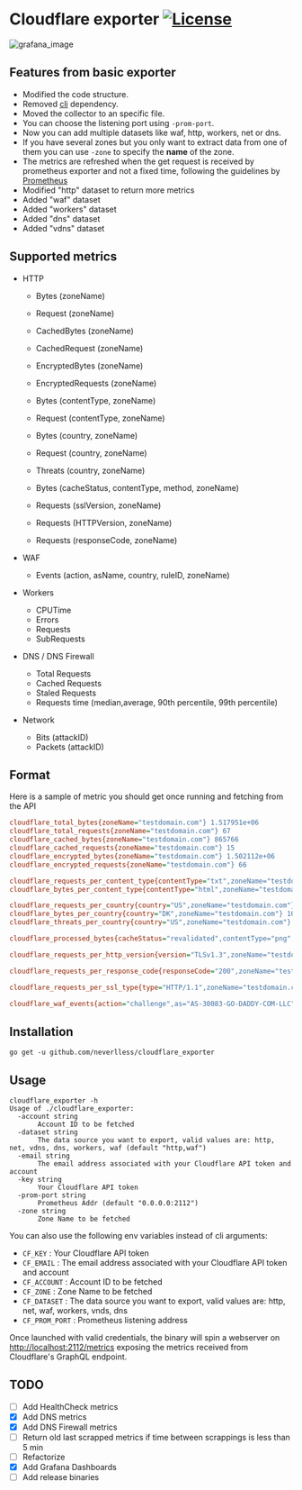 # Cloudflare exporter [![License](https://img.shields.io/github/license/neverlless/cloudflare_exporter)](https://www.gnu.org/licenses/gpl-3.0.html)

![grafana_image](https://github.com/neverlless/cloudflare_exporter/raw/main/grafana_dashboards/dashboard_image.jpeg)

## Features from basic exporter

- Modified the code structure.
- Removed [cli](https://github.com/urfave/cli) dependency.
- Moved the collector to an specific file.
- You can choose the listening port using `-prom-port`.
- Now you can add multiple datasets like waf, http, workers, net or dns.
- If you have several zones but you only want to extract data from one of them you can use `-zone` to specify the **name** of the zone.
- The metrics are refreshed when the get request is received by prometheus exporter and not a fixed time, following the guidelines by [Prometheus](https://prometheus.io/docs/instrumenting/writing_exporters/#deployment)
- Modified "http" dataset to return more metrics
- Added "waf" dataset
- Added "workers" dataset
- Added "dns" dataset
- Added "vdns" dataset

## Supported metrics

- HTTP
  - Bytes (zoneName)
  - Request (zoneName)
  - CachedBytes (zoneName)
  - CachedRequest (zoneName)
  - EncryptedBytes (zoneName)
  - EncryptedRequests (zoneName)

  - Bytes (contentType, zoneName)
  - Request (contentType, zoneName)

  - Bytes (country, zoneName)
  - Request (country, zoneName)
  - Threats (country, zoneName)

  - Bytes (cacheStatus, contentType, method, zoneName)

  - Requests (sslVersion, zoneName)
  - Requests (HTTPVersion, zoneName)
  - Requests (responseCode, zoneName)

- WAF
  - Events (action, asName, country, ruleID, zoneName)

- Workers
  - CPUTime
  - Errors
  - Requests
  - SubRequests

- DNS / DNS Firewall
  - Total Requests
  - Cached Requests
  - Staled Requests
  - Requests time (median,average, 90th percentile, 99th percentile)

- Network
  - Bits (attackID)
  - Packets (attackID)

## Format

Here is a sample of metric you should get once running and fetching from the API

```ini
cloudflare_total_bytes{zoneName="testdomain.com"} 1.517951e+06
cloudflare_total_requests{zoneName="testdomain.com"} 67
cloudflare_cached_bytes{zoneName="testdomain.com"} 865766
cloudflare_cached_requests{zoneName="testdomain.com"} 15
cloudflare_encrypted_bytes{zoneName="testdomain.com"} 1.502112e+06
cloudflare_encrypted_requests{zoneName="testdomain.com"} 66

cloudflare_requests_per_content_type{contentType="txt",zoneName="testdomain.com"} 3
cloudflare_bytes_per_content_type{contentType="html",zoneName="testdomain.com"} 824591

cloudflare_requests_per_country{country="US",zoneName="testdomain.com"} 33
cloudflare_bytes_per_country{country="DK",zoneName="testdomain.com"} 10514
cloudflare_threats_per_country{country="US",zoneName="testdomain.com"} 31

cloudflare_processed_bytes{cacheStatus="revalidated",contentType="png",method="GET",zoneName="testdomain.com"} 69766

cloudflare_requests_per_http_version{version="TLSv1.3",zoneName="testdomain.com"} 66

cloudflare_requests_per_response_code{responseCode="200",zoneName="testdomain.com"} 9

cloudflare_requests_per_ssl_type{type="HTTP/1.1",zoneName="testdomain.com"} 67

cloudflare_waf_events{action="challenge",as="AS-30083-GO-DADDY-COM-LLC",country="US",ruleID="ip",zoneName="testdomain.com"} 4
```

## Installation

```shell
go get -u github.com/neverlless/cloudflare_exporter
```

## Usage

```shell
cloudflare_exporter -h
Usage of ./cloudflare_exporter:
  -account string
       Account ID to be fetched
  -dataset string
       The data source you want to export, valid values are: http, net, vdns, dns, workers, waf (default "http,waf")
  -email string
       The email address associated with your Cloudflare API token and account
  -key string
       Your Cloudflare API token
  -prom-port string
       Prometheus Addr (default "0.0.0.0:2112")
  -zone string
       Zone Name to be fetched
```

You can also use the following env variables instead of cli arguments:

- `CF_KEY` : Your Cloudflare API token
- `CF_EMAIL` : The email address associated with your Cloudflare API token and account
- `CF_ACCOUNT` : Account ID to be fetched
- `CF_ZONE` : Zone Name to be fetched
- `CF_DATASET` : The data source you want to export, valid values are: http, net, waf, workers, vnds, dns
- `CF_PROM_PORT` : Prometheus listening address

Once launched with valid credentials, the binary will spin a webserver on [http://localhost:2112/metrics](http://localhost:2112/metrics) exposing the metrics received from Cloudflare's GraphQL endpoint.

## TODO

- [ ] Add HealthCheck metrics
- [x] Add DNS metrics
- [x] Add DNS Firewall metrics
- [ ] Return old last scrapped metrics if time between scrappings is less than 5 min
- [ ] Refactorize
- [x] Add Grafana Dashboards
- [ ] Add release binaries
